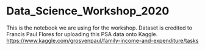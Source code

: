 # Data_Science_Workshop_2020
This is the notebook we are using for the workshop. Dataset is credited to Francis Paul Flores for uploading this PSA data onto Kaggle. https://www.kaggle.com/grosvenpaul/family-income-and-expenditure/tasks
